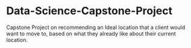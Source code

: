 # Data-Science-Capstone-Project
Capstone Project on recommending an Ideal location that a client would want to move to, based on what they already like about their current location.
